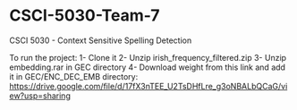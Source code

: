 # CSCI-5030-Team-7

CSCI 5030 - Context Sensitive Spelling Detection 

To run the project:
1- Clone it
2- Unzip irish_frequency_filtered.zip
3- Unzip embedding.rar in GEC directory
4- Download weight from this link and add it in GEC/ENC_DEC_EMB directory:
https://drive.google.com/file/d/17fX3nTEE_U2TsDHfLre_g3oNBALbQCaG/view?usp=sharing